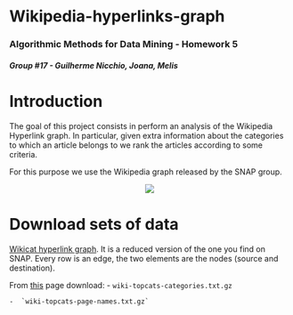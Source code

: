 # Wikipedia-hyperlinks-graph
### Algorithmic Methods for Data Mining - Homework 5
##### Group #17 - Guilherme Nicchio, Joana, Melis
##### 

Introduction
======

The goal of this project consists in perform an analysis of the Wikipedia Hyperlink graph. In particular, given extra information about the categories to which an article belongs to we rank the articles according to some criteria.

For this purpose we use the Wikipedia graph released by the SNAP group.

<div style="text-align:center"><img src ="https://cryptobriefing.com/wp-content/uploads/2018/04/Wikipedia-and-Request-Network-enable-donors-to-donate-in-cryptocurrency.jpg" /></div>

Download sets of data
======

[Wikicat hyperlink graph](https://drive.google.com/file/d/1ghPJ4g6XMCUDFQ2JPqAVveLyytG8gBfL/view?usp=sharing).  It is a reduced version of the one you find on SNAP. Every row is an edge, the two elements are the nodes (source and destination).

From [this](https://snap.stanford.edu/data/wiki-topcats.html) page download:
	-  `wiki-topcats-categories.txt.gz`
  
	-  `wiki-topcats-page-names.txt.gz`
